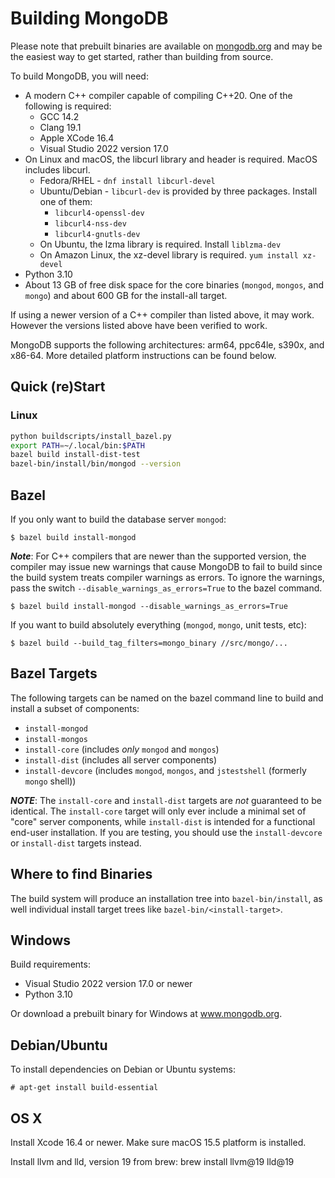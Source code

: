 # Building MongoDB

Please note that prebuilt binaries are available on
[mongodb.org](http://www.mongodb.org/downloads) and may be the easiest
way to get started, rather than building from source.

To build MongoDB, you will need:

- A modern C++ compiler capable of compiling C++20. One of the following is required:
  - GCC 14.2
  - Clang 19.1
  - Apple XCode 16.4
  - Visual Studio 2022 version 17.0
- On Linux and macOS, the libcurl library and header is required. MacOS includes libcurl.
  - Fedora/RHEL - `dnf install libcurl-devel`
  - Ubuntu/Debian - `libcurl-dev` is provided by three packages. Install one of them:
    - `libcurl4-openssl-dev`
    - `libcurl4-nss-dev`
    - `libcurl4-gnutls-dev`
  - On Ubuntu, the lzma library is required. Install `liblzma-dev`
  - On Amazon Linux, the xz-devel library is required. `yum install xz-devel`
- Python 3.10
- About 13 GB of free disk space for the core binaries (`mongod`,
  `mongos`, and `mongo`) and about 600 GB for the install-all target.

If using a newer version of a C++ compiler than listed above, it may work. However the versions listed above have been verified to work.

MongoDB supports the following architectures: arm64, ppc64le, s390x,
and x86-64. More detailed platform instructions can be found below.

## Quick (re)Start

### Linux

```bash
python buildscripts/install_bazel.py
export PATH=~/.local/bin:$PATH
bazel build install-dist-test
bazel-bin/install/bin/mongod --version
```

## Bazel

If you only want to build the database server `mongod`:

    $ bazel build install-mongod

**_Note_**: For C++ compilers that are newer than the supported
version, the compiler may issue new warnings that cause MongoDB to
fail to build since the build system treats compiler warnings as
errors. To ignore the warnings, pass the switch
`--disable_warnings_as_errors=True` to the bazel command.

    $ bazel build install-mongod --disable_warnings_as_errors=True

If you want to build absolutely everything (`mongod`, `mongo`, unit
tests, etc):

    $ bazel build --build_tag_filters=mongo_binary //src/mongo/...

## Bazel Targets

The following targets can be named on the bazel command line to build and
install a subset of components:

- `install-mongod`
- `install-mongos`
- `install-core` (includes _only_ `mongod` and `mongos`)
- `install-dist` (includes all server components)
- `install-devcore` (includes `mongod`, `mongos`, and `jstestshell` (formerly `mongo` shell))

**_NOTE_**: The `install-core` and `install-dist` targets are _not_
guaranteed to be identical. The `install-core` target will only ever include a
minimal set of "core" server components, while `install-dist` is intended
for a functional end-user installation. If you are testing, you should use the
`install-devcore` or `install-dist` targets instead.

## Where to find Binaries

The build system will produce an installation tree into `bazel-bin/install`, as well
individual install target trees like `bazel-bin/<install-target>`.

## Windows

Build requirements:

- Visual Studio 2022 version 17.0 or newer
- Python 3.10

Or download a prebuilt binary for Windows at www.mongodb.org.

## Debian/Ubuntu

To install dependencies on Debian or Ubuntu systems:

    # apt-get install build-essential

## OS X

Install Xcode 16.4 or newer. Make sure macOS 15.5 platform
is installed.

Install llvm and lld, version 19 from brew:
brew install llvm@19 lld@19
